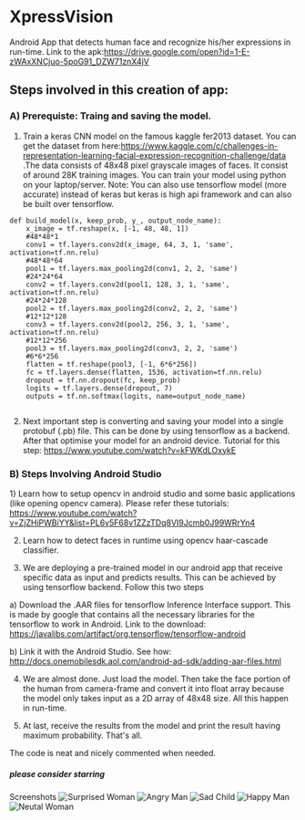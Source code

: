 # XpressVision
Android App that detects human face and recognize his/her expressions in run-time. Link to the apk:https://drive.google.com/open?id=1-E-zWAxXNCjuo-5poG91_DZW71znX4jV

## Steps involved in this creation of app:
### A) Prerequiste: Traing and saving the model.

1) Train a keras CNN model on the famous kaggle fer2013 dataset. You can get the dataset from here:https://www.kaggle.com/c/challenges-in-representation-learning-facial-expression-recognition-challenge/data .The data consists of 48x48 pixel grayscale images of faces. It consist of around 28K training images. You can train your model using python on your laptop/server. Note: You can also use tensorflow model (more accurate) instead of keras but keras is high api framework and can also be built over tensorflow.

```
def build_model(x, keep_prob, y_, output_node_name):
    x_image = tf.reshape(x, [-1, 48, 48, 1])
    #48*48*1
    conv1 = tf.layers.conv2d(x_image, 64, 3, 1, 'same', activation=tf.nn.relu)
    #48*48*64
    pool1 = tf.layers.max_pooling2d(conv1, 2, 2, 'same')
    #24*24*64
    conv2 = tf.layers.conv2d(pool1, 128, 3, 1, 'same', activation=tf.nn.relu)
    #24*24*128
    pool2 = tf.layers.max_pooling2d(conv2, 2, 2, 'same')
    #12*12*128
    conv3 = tf.layers.conv2d(pool2, 256, 3, 1, 'same', activation=tf.nn.relu)
    #12*12*256
    pool3 = tf.layers.max_pooling2d(conv3, 2, 2, 'same')
    #6*6*256
    flatten = tf.reshape(pool3, [-1, 6*6*256])
    fc = tf.layers.dense(flatten, 1536, activation=tf.nn.relu)
    dropout = tf.nn.dropout(fc, keep_prob)
    logits = tf.layers.dense(dropout, 7)
    outputs = tf.nn.softmax(logits, name=output_node_name)
    
```

2) Next important step is converting and saving your model into a single protobuf (.pb) file. This can be done by using tensorflow as a backend. After that optimise your model for an android device. Tutorial for this step: https://www.youtube.com/watch?v=kFWKdLOxykE

### B) Steps Involving Android Studio

1} Learn how to setup opencv in android studio and some basic applications (like opening opencv camera). Please refer these tutorials: https://www.youtube.com/watch?v=ZjZHiPWBiYY&list=PL6v5F68v1ZZzTDq8VI9Jcmb0J99WRrYn4

2) Learn how to detect faces in runtime using opencv haar-cascade classifier.

3) We are deploying a pre-trained model in our android app that receive specific data as input and predicts results. This can be achieved by using tensorflow backend. Follow this two steps

a) Download the .AAR files for tensorflow Inference Interface support. This is made by google that contains all the necessary libraries for the tensorflow to work in Android. Link to the download: https://javalibs.com/artifact/org.tensorflow/tensorflow-android

b) Link it with the Android Studio. See how: http://docs.onemobilesdk.aol.com/android-ad-sdk/adding-aar-files.html

4) We are almost done. Just load the model. Then take the face portion of the human from camera-frame and convert it into float array because the model only takes input as a 2D array of 48x48 size. All this happen in run-time.

5) At last, receive the results from the model and print the result having maximum probability. That's all. 

The code is neat and nicely commented when needed. 
##### please consider starring


Screenshots
![Surprised Woman](https://drive.google.com/uc?export=view&id=1VHBY3Sv4RfdN5y-TJKeIcyq2PzuWlrsk)
![Angry Man](https://drive.google.com/uc?export=view&id=1VNNb_G5OEAYRX7YD6BV2znHPp7gNav-I)
![Sad Child](https://drive.google.com/uc?export=view&id=1VSVm8Y7JWcmM0QeCqbrAKwTtJ9DTmENR)
![Happy Man](https://drive.google.com/uc?export=view&id=1Vk1d8Uum99KdOCFuLIyHiXG1-haYr9Ed)
![Neutal Woman](https://drive.google.com/uc?export=view&id=1VLiIdq5tK0gjU_FnlAY5gBzIcz6roJpe)
